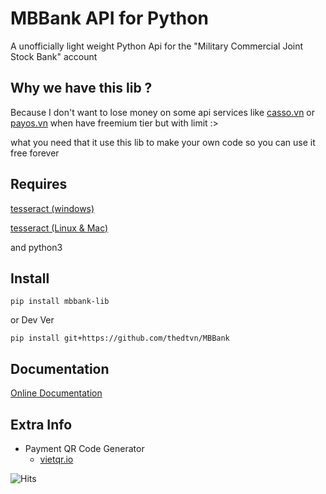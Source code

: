 # MBBank API for Python
A unofficially light weight Python Api for the "Military Commercial Joint Stock Bank" account

## Why we  have this lib ?

Because I don't want to lose money on some api services like [casso.vn](https://casso.vn/) or [payos.vn](https://payos.vn/)
when have freemium tier but with limit :>

what you need  that it use this lib to make your own code so you can use it free forever

## Requires
   [tesseract (windows)](https://github.com/UB-Mannheim/tesseract/wiki)
    
   [tesseract (Linux & Mac)](https://github.com/tesseract-ocr/tessdoc/blob/main/Installation.md)

   and python3
 
## Install
    pip install mbbank-lib
   or Dev Ver
   
    pip install git+https://github.com/thedtvn/MBBank

## Documentation

[Online Documentation](http://mbbank.rtfd.io/)

## Extra Info
- Payment QR Code Generator
  - [vietqr.io](https://vietqr.io/)

![Hits](https://hits.seeyoufarm.com/api/count/incr/badge.svg?url=https%3A%2F%2Fgithub.com%2Fthedtvn%2FMBBank&count_bg=%2379C83D&title_bg=%23555555&icon=python.svg&icon_color=%23E7E7E7&title=Views+Counter&edge_flat=false)